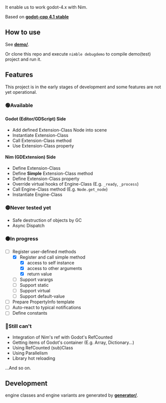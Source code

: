 It enable us to work godot-4.x with Nim.

Based on **[godot-cpp 4.1 stable](https://github.com/godotengine/godot-cpp/tree/godot-4.1-stable)**

## How to use

See **[demo/](https://github.com/panno8M/godot-nim/tree/v4.1/demo)**.

Or clone this repo and execute `nimble debugdemo` to compile demo(test) project and run it.

## Features

This project is in the early stages of development and some features are not yet operational.

### 🟢Available

#### Godot (Editor/GDScript) Side

* Add defined Extension-Class Node into scene
* Instantiate Extension-Class
* Call Extension-Class method
* Use Extension-Class property

#### Nim (GDExtension) Side

* Define Extension-Class
* Define **Simple** Extension-Class method
* Define Extension-Class property
* Override virtual hooks of Engine-Class (E.g. `_ready`, `_process`)
* Call Engine-Class method (E.g. `Node.get_node`)
* Instantiate Engine-Class

### 🟡Never tested yet

* Safe destruction of objects by GC
* Async Dispatch

### ⚫In progress

* [ ] Register user-defined methods
  * [x] Register and call simple method
    * [x] access to self instance
    * [x] access to other arguments
    * [x] return value
  * [ ] Support varargs
  * [ ] Support static
  * [ ] Support virtual
  * [ ] Support default-value
* [ ] Prepare PropertyInfo template
* [ ] Auto-react to typical notifications
* [ ] Define constants

### 🔴Still can't

* Integration of Nim's ref with Godot's RefCounted
* Getting items of Godot's container (E.g. Array, Dictionary...)
* Using RefCounted (sub)Class
* Using Parallelism
* Library hot reloading

...And so on.

## Development

engine classes and engine variants are generated by **[generator/](https://github.com/panno8M/godot-nim/tree/v4.1/generator)**.